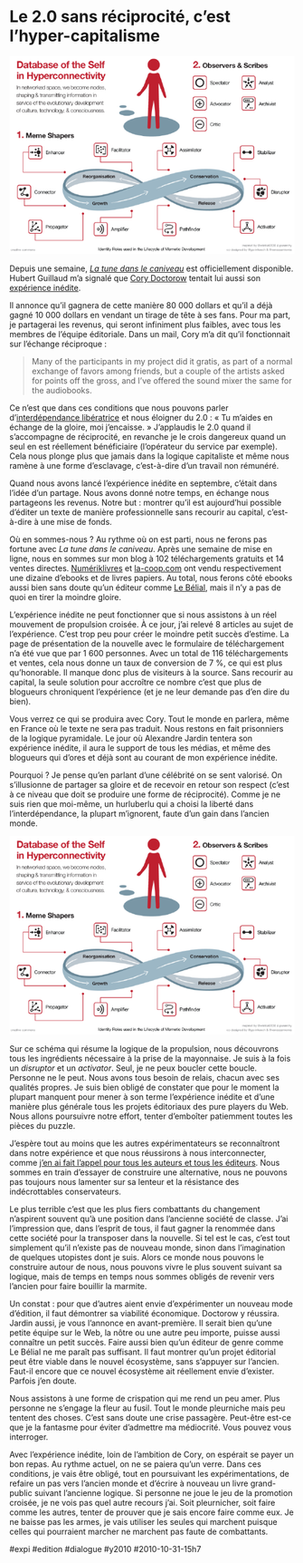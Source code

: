 # Le 2.0 sans réciprocité, c’est l’hyper-capitalisme

![](_i/databaseconenctivity1.png)

Depuis une semaine, *[La tune dans le caniveau](../../page/tune-caniveau)* est officiellement disponible. Hubert Guillaud m’a signalé que [Cory Doctorow](http://www.npr.org/blogs/alltechconsidered/2010/10/25/130811846/doctorow) tentait lui aussi son [expérience inédite](http://blog.tcrouzet.com/tune-caniveau/#expi).

Il annonce qu’il gagnera de cette manière 80 000 dollars et qu’il a déjà gagné 10 000 dollars en vendant un tirage de tête à ses fans. Pour ma part, je partagerai les revenus, qui seront infiniment plus faibles, avec tous les membres de l’équipe éditoriale. Dans un mail, Cory m’a dit qu’il fonctionnait sur l’échange réciproque :

> Many of the participants in my project did it gratis, as part of a normal exchange of favors among friends, but a couple of the artists asked for points off the gross, and I’ve offered the sound mixer the same for the audiobooks.

Ce n’est que dans ces conditions que nous pouvons parler d’[interdépendance libératrice](../5/la-liberte-le-lien.md) et nous éloigner du 2.0 : « Tu m’aides en échange de la gloire, moi j’encaisse. » J’applaudis le 2.0 quand il s’accompagne de réciprocité, en revanche je le crois dangereux quand un seul en est réellement bénéficiaire (l’opérateur du service par exemple). Cela nous plonge plus que jamais dans la logique capitaliste et même nous ramène à une forme d’esclavage, c’est-à-dire d’un travail non rémunéré.

Quand nous avons lancé l’expérience inédite en septembre, c’était dans l’idée d’un partage. Nous avons donné notre temps, en échange nous partageons les revenus. Notre but : montrer qu’il est aujourd’hui possible d’éditer un texte de manière professionnelle sans recourir au capital, c’est-à-dire à une mise de fonds.

Où en sommes-nous ? Au rythme où on est parti, nous ne ferons pas fortune avec *La tune dans le caniveau*. Après une semaine de mise en ligne, nous en sommes sur mon blog à 102 téléchargements gratuits et 14 ventes directes. [Numériklivres](http://www.numeriklivres.com/Classique/Librairie___La_tune_dans_le_caniveau.html) et [la-coop.com](http://www.la-coop.org/index.php?mact=ShopMadeSimple,cntnt01,fe_product_detail,0&cntnt01product_id=12&cntnt01returnid=92) ont vendu respectivement une dizaine d’ebooks et de livres papiers. Au total, nous ferons côté ebooks aussi bien sans doute qu’un éditeur comme [Le Bélial](../9/renverser-economie-du-livre.md), mais il n’y a pas de quoi en tirer la moindre gloire.

L’expérience inédite ne peut fonctionner que si nous assistons à un réel mouvement de propulsion croisée. À ce jour, j’ai relevé 8 articles au sujet de l’expérience. C’est trop peu pour créer le moindre petit succès d’estime. La page de présentation de la nouvelle avec le formulaire de téléchargement n’a été vue que par 1 600 personnes. Avec un total de 116 téléchargements et ventes, cela nous donne un taux de conversion de 7 %, ce qui est plus qu’honorable. Il manque donc plus de visiteurs à la source. Sans recourir au capital, la seule solution pour accroître ce nombre c’est que plus de blogueurs chroniquent l’expérience (et je ne leur demande pas d’en dire du bien).

Vous verrez ce qui se produira avec Cory. Tout le monde en parlera, même en France où le texte ne sera pas traduit. Nous restons en fait prisonniers de la logique pyramidale. Le jour où Alexandre Jardin tentera son expérience inédite, il aura le support de tous les médias, et même des blogueurs qui d’ores et déjà sont au courant de mon expérience inédite.

Pourquoi ? Je pense qu’en parlant d’une célébrité on se sent valorisé. On s’illusionne de partager sa gloire et de recevoir en retour son respect (c’est à ce niveau que doit se produire une forme de réciprocité). Comme je ne suis rien que moi-même, un hurluberlu qui a choisi la liberté dans l’interdépendance, la plupart m’ignorent, faute d’un gain dans l’ancien monde.

[![](_i/databaseconenctivity1.png)](http://gavinkeech.com/mememachine/)

Sur ce schéma qui résume la logique de la propulsion, nous découvrons tous les ingrédients nécessaire à la prise de la mayonnaise. Je suis à la fois un *disruptor* et un *activator*. Seul, je ne peux boucler cette boucle. Personne ne le peut. Nous avons tous besoin de relais, chacun avec ses qualités propres. Je suis bien obligé de constater que pour le moment la plupart manquent pour mener à son terme l’expérience inédite et d’une manière plus générale tous les projets éditoriaux des pure players du Web. Nous allons poursuivre notre effort, tenter d’emboîter patiemment toutes les pièces du puzzle.

J’espère tout au moins que les autres expérimentateurs se reconnaîtront dans notre expérience et que nous réussirons à nous interconnecter, comme [j’en ai fait l’appel pour tous les auteurs et tous les éditeurs](comment-inventer-un-datamining-plus-humain.md). Nous sommes en train d’essayer de construire une alternative, nous ne pouvons pas toujours nous lamenter sur sa lenteur et la résistance des indécrottables conservateurs.

Le plus terrible c’est que les plus fiers combattants du changement n’aspirent souvent qu’à une position dans l’ancienne société de classe. J’ai l’impression que, dans l’esprit de tous, il faut gagner la renommée dans cette société pour la transposer dans la nouvelle. Si tel est le cas, c’est tout simplement qu’il n’existe pas de nouveau monde, sinon dans l’imagination de quelques utopistes dont je suis. Alors ce monde nous pouvons le construire autour de nous, nous pouvons vivre le plus souvent suivant sa logique, mais de temps en temps nous sommes obligés de revenir vers l’ancien pour faire bouillir la marmite.

Un constat : pour que d’autres aient envie d’expérimenter un nouveau mode d’édition, il faut démontrer sa viabilité économique. Doctorow y réussira. Jardin aussi, je vous l’annonce en avant-première. Il serait bien qu’une petite équipe sur le Web, la nôtre ou une autre peu importe, puisse aussi connaître un petit succès. Faire aussi bien qu’un éditeur de genre comme Le Bélial ne me paraît pas suffisant. Il faut montrer qu’un projet éditorial peut être viable dans le nouvel écosystème, sans s’appuyer sur l’ancien. Faut-il encore que ce nouvel écosystème ait réellement envie d’exister. Parfois j’en doute.

Nous assistons à une forme de crispation qui me rend un peu amer. Plus personne ne s’engage la fleur au fusil. Tout le monde pleurniche mais peu tentent des choses. C’est sans doute une crise passagère. Peut-être est-ce que je la fantasme pour éviter d’admettre ma médiocrité. Vous pouvez vous interroger.

Avec l’expérience inédite, loin de l’ambition de Cory, on espérait se payer un bon repas. Au rythme actuel, on ne se paiera qu’un verre. Dans ces conditions, je vais être obligé, tout en poursuivant les expérimentations, de refaire un pas vers l’ancien monde et d’écrire à nouveau un livre grand-public suivant l’ancienne logique. Si personne ne joue le jeu de la promotion croisée, je ne vois pas quel autre recours j’ai. Soit pleurnicher, soit faire comme les autres, tenter de prouver que je sais encore faire comme eux. Je ne baisse pas les armes, je vais utiliser les seules qui marchent puisque celles qui pourraient marcher ne marchent pas faute de combattants.

#expi #edition #dialogue #y2010 #2010-10-31-15h7
